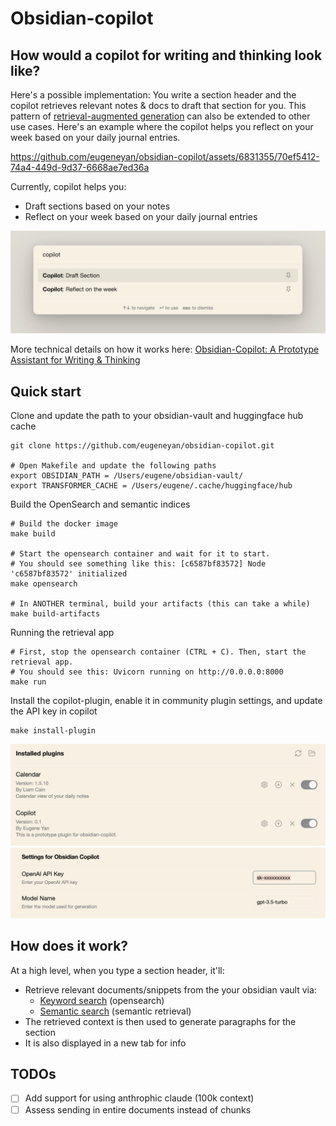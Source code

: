 # Obsidian-copilot

## How would a copilot for writing and thinking look like?

Here's a possible implementation: You write a section header and the copilot retrieves relevant notes & docs to draft that section for you. This pattern of [retrieval-augmented generation](https://arxiv.org/abs/2005.11401) can also be extended to other use cases. Here's an example where the copilot helps you reflect on your week based on your daily journal entries.

https://github.com/eugeneyan/obsidian-copilot/assets/6831355/70ef5412-74a4-449d-9d37-6668ae7ed36a

Currently, copilot helps you:
- Draft sections based on your notes
- Reflect on your week based on your daily journal entries

![](assets/features.png)

More technical details on how it works here: [Obsidian-Copilot: A Prototype Assistant for Writing & Thinking](https://eugeneyan.com/writing/obsidian-copilot/)

## Quick start

Clone and update the path to your obsidian-vault and huggingface hub cache

```
git clone https://github.com/eugeneyan/obsidian-copilot.git

# Open Makefile and update the following paths
export OBSIDIAN_PATH = /Users/eugene/obsidian-vault/
export TRANSFORMER_CACHE = /Users/eugene/.cache/huggingface/hub
```

Build the OpenSearch and semantic indices
```
# Build the docker image
make build

# Start the opensearch container and wait for it to start. 
# You should see something like this: [c6587bf83572] Node 'c6587bf83572' initialized
make opensearch

# In ANOTHER terminal, build your artifacts (this can take a while)
make build-artifacts
```

Running the retrieval app
```
# First, stop the opensearch container (CTRL + C). Then, start the retrieval app. 
# You should see this: Uvicorn running on http://0.0.0.0:8000
make run
```

Install the copilot-plugin, enable it in community plugin settings, and update the API key in copilot

```
make install-plugin
```

![](assets/enable-copilot.png)
![](assets/provide-api-key.png)

## How does it work?

At a high level, when you type a section header, it'll:
- Retrieve relevant documents/snippets from the your obsidian vault via:
    - [Keyword search](https://github.com/eugeneyan/obsidian-copilot/blob/main/src/prep/build_opensearch_index.py#L141) (opensearch)
    - [Semantic search](https://github.com/eugeneyan/obsidian-copilot/blob/main/src/prep/build_semantic_index.py#L119) (semantic retrieval)
- The retrieved context is then used to generate paragraphs for the section
- It is also displayed in a new tab for info

## TODOs

- [ ] Add support for using anthrophic claude (100k context)
- [ ] Assess sending in entire documents instead of chunks
